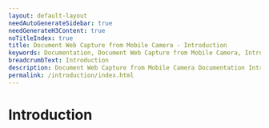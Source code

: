```yaml
---
layout: default-layout
needAutoGenerateSidebar: true
needGenerateH3Content: true
noTitleIndex: true
title: Document Web Capture from Mobile Camera - Introduction
keywords: Documentation, Document Web Capture from Mobile Camera, Introduction
breadcrumbText: Introduction
description: Document Web Capture from Mobile Camera Documentation Introduction
permalink: /introduction/index.html
---
```


# Introduction